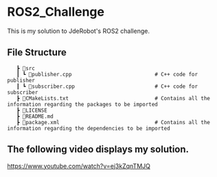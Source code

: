 # ROS2_Challenge
This is my solution to JdeRobot's ROS2 challenge.

## File Structure 

```
   ┣ 📂src
   ┃ ┗ 📜publisher.cpp                           # C++ code for publisher
   ┃ ┗ 📜subscriber.cpp                          # C++ code for subscriber
   ┣ 📜CMakeLists.txt                            # Contains all the information regarding the packages to be imported
   ┣ 📜LICENSE
   ┣ 📜README.md
   ┣ 📜package.xml                               # Contains all the information regarding the dependencies to be imported
```  
## The following video displays my solution.

https://www.youtube.com/watch?v=ej3kZqnTMJQ
